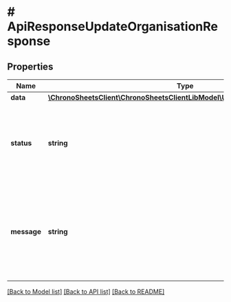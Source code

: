 # # ApiResponseUpdateOrganisationResponse

## Properties

Name | Type | Description | Notes
------------ | ------------- | ------------- | -------------
**data** | [**\ChronoSheetsClient\ChronoSheetsClientLibModel\UpdateOrganisationResponse**](UpdateOrganisationResponse.md) |  | [optional]
**status** | **string** | The API response status. Indicates if the request was successful, failed or was unauthorised. | [optional]
**message** | **string** | A message to accompany the response status.  If the Status is failed, this message will hint why it failed and what you need to do. | [optional]

[[Back to Model list]](../../README.md#models) [[Back to API list]](../../README.md#endpoints) [[Back to README]](../../README.md)
